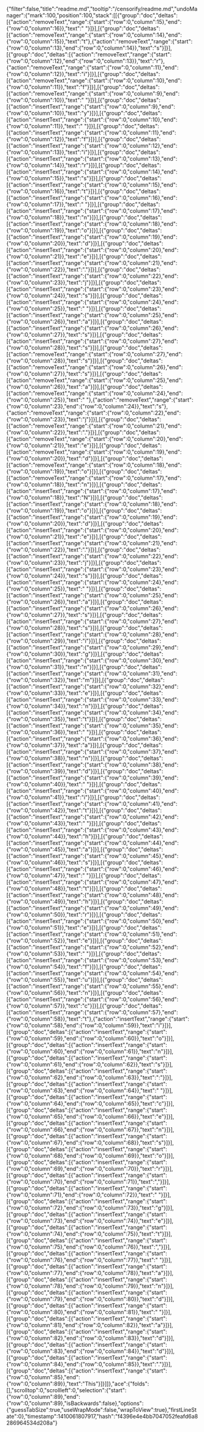 {"filter":false,"title":"readme.md","tooltip":"/censorify/readme.md","undoManager":{"mark":100,"position":100,"stack":[[{"group":"doc","deltas":[{"action":"removeText","range":{"start":{"row":0,"column":15},"end":{"row":0,"column":16}},"text":" "}]}],[{"group":"doc","deltas":[{"action":"removeText","range":{"start":{"row":0,"column":14},"end":{"row":0,"column":15}},"text":"t"},{"action":"removeText","range":{"start":{"row":0,"column":13},"end":{"row":0,"column":14}},"text":"s"}]}],[{"group":"doc","deltas":[{"action":"removeText","range":{"start":{"row":0,"column":12},"end":{"row":0,"column":13}},"text":"r"},{"action":"removeText","range":{"start":{"row":0,"column":11},"end":{"row":0,"column":12}},"text":"i"}]}],[{"group":"doc","deltas":[{"action":"removeText","range":{"start":{"row":0,"column":10},"end":{"row":0,"column":11}},"text":"f"}]}],[{"group":"doc","deltas":[{"action":"removeText","range":{"start":{"row":0,"column":9},"end":{"row":0,"column":10}},"text":" "}]}],[{"group":"doc","deltas":[{"action":"insertText","range":{"start":{"row":0,"column":9},"end":{"row":0,"column":10}},"text":"y"}]}],[{"group":"doc","deltas":[{"action":"insertText","range":{"start":{"row":0,"column":10},"end":{"row":0,"column":11}},"text":" "}]}],[{"group":"doc","deltas":[{"action":"insertText","range":{"start":{"row":0,"column":11},"end":{"row":0,"column":12}},"text":"f"}]}],[{"group":"doc","deltas":[{"action":"insertText","range":{"start":{"row":0,"column":12},"end":{"row":0,"column":13}},"text":"i"}]}],[{"group":"doc","deltas":[{"action":"insertText","range":{"start":{"row":0,"column":13},"end":{"row":0,"column":14}},"text":"r"}]}],[{"group":"doc","deltas":[{"action":"insertText","range":{"start":{"row":0,"column":14},"end":{"row":0,"column":15}},"text":"s"}]}],[{"group":"doc","deltas":[{"action":"insertText","range":{"start":{"row":0,"column":15},"end":{"row":0,"column":16}},"text":"t"}]}],[{"group":"doc","deltas":[{"action":"insertText","range":{"start":{"row":0,"column":16},"end":{"row":0,"column":17}},"text":" "}]}],[{"group":"doc","deltas":[{"action":"insertText","range":{"start":{"row":0,"column":17},"end":{"row":0,"column":18}},"text":"n"}]}],[{"group":"doc","deltas":[{"action":"insertText","range":{"start":{"row":0,"column":18},"end":{"row":0,"column":19}},"text":"o"}]}],[{"group":"doc","deltas":[{"action":"insertText","range":{"start":{"row":0,"column":19},"end":{"row":0,"column":20}},"text":"d"}]}],[{"group":"doc","deltas":[{"action":"insertText","range":{"start":{"row":0,"column":20},"end":{"row":0,"column":21}},"text":"e"}]}],[{"group":"doc","deltas":[{"action":"insertText","range":{"start":{"row":0,"column":21},"end":{"row":0,"column":22}},"text":"."}]}],[{"group":"doc","deltas":[{"action":"insertText","range":{"start":{"row":0,"column":22},"end":{"row":0,"column":23}},"text":"j"}]}],[{"group":"doc","deltas":[{"action":"insertText","range":{"start":{"row":0,"column":23},"end":{"row":0,"column":24}},"text":"s"}]}],[{"group":"doc","deltas":[{"action":"insertText","range":{"start":{"row":0,"column":24},"end":{"row":0,"column":25}},"text":" "}]}],[{"group":"doc","deltas":[{"action":"insertText","range":{"start":{"row":0,"column":25},"end":{"row":0,"column":26}},"text":"a"}]}],[{"group":"doc","deltas":[{"action":"insertText","range":{"start":{"row":0,"column":26},"end":{"row":0,"column":27}},"text":"s"}]}],[{"group":"doc","deltas":[{"action":"insertText","range":{"start":{"row":0,"column":27},"end":{"row":0,"column":28}},"text":"s"}]}],[{"group":"doc","deltas":[{"action":"removeText","range":{"start":{"row":0,"column":27},"end":{"row":0,"column":28}},"text":"s"}]}],[{"group":"doc","deltas":[{"action":"removeText","range":{"start":{"row":0,"column":26},"end":{"row":0,"column":27}},"text":"s"}]}],[{"group":"doc","deltas":[{"action":"removeText","range":{"start":{"row":0,"column":25},"end":{"row":0,"column":26}},"text":"a"}]}],[{"group":"doc","deltas":[{"action":"removeText","range":{"start":{"row":0,"column":24},"end":{"row":0,"column":25}},"text":" "},{"action":"removeText","range":{"start":{"row":0,"column":23},"end":{"row":0,"column":24}},"text":"s"},{"action":"removeText","range":{"start":{"row":0,"column":22},"end":{"row":0,"column":23}},"text":"j"}]}],[{"group":"doc","deltas":[{"action":"removeText","range":{"start":{"row":0,"column":21},"end":{"row":0,"column":22}},"text":"."}]}],[{"group":"doc","deltas":[{"action":"removeText","range":{"start":{"row":0,"column":20},"end":{"row":0,"column":21}},"text":"e"}]}],[{"group":"doc","deltas":[{"action":"removeText","range":{"start":{"row":0,"column":19},"end":{"row":0,"column":20}},"text":"d"}]}],[{"group":"doc","deltas":[{"action":"removeText","range":{"start":{"row":0,"column":18},"end":{"row":0,"column":19}},"text":"o"}]}],[{"group":"doc","deltas":[{"action":"removeText","range":{"start":{"row":0,"column":17},"end":{"row":0,"column":18}},"text":"n"}]}],[{"group":"doc","deltas":[{"action":"insertText","range":{"start":{"row":0,"column":17},"end":{"row":0,"column":18}},"text":"N"}]}],[{"group":"doc","deltas":[{"action":"insertText","range":{"start":{"row":0,"column":18},"end":{"row":0,"column":19}},"text":"o"}]}],[{"group":"doc","deltas":[{"action":"insertText","range":{"start":{"row":0,"column":19},"end":{"row":0,"column":20}},"text":"d"}]}],[{"group":"doc","deltas":[{"action":"insertText","range":{"start":{"row":0,"column":20},"end":{"row":0,"column":21}},"text":"e"}]}],[{"group":"doc","deltas":[{"action":"insertText","range":{"start":{"row":0,"column":21},"end":{"row":0,"column":22}},"text":"."}]}],[{"group":"doc","deltas":[{"action":"insertText","range":{"start":{"row":0,"column":22},"end":{"row":0,"column":23}},"text":"j"}]}],[{"group":"doc","deltas":[{"action":"insertText","range":{"start":{"row":0,"column":23},"end":{"row":0,"column":24}},"text":"s"}]}],[{"group":"doc","deltas":[{"action":"insertText","range":{"start":{"row":0,"column":24},"end":{"row":0,"column":25}},"text":" "}]}],[{"group":"doc","deltas":[{"action":"insertText","range":{"start":{"row":0,"column":25},"end":{"row":0,"column":26}},"text":"a"}]}],[{"group":"doc","deltas":[{"action":"insertText","range":{"start":{"row":0,"column":26},"end":{"row":0,"column":27}},"text":"s"}]}],[{"group":"doc","deltas":[{"action":"insertText","range":{"start":{"row":0,"column":27},"end":{"row":0,"column":28}},"text":"s"}]}],[{"group":"doc","deltas":[{"action":"insertText","range":{"start":{"row":0,"column":28},"end":{"row":0,"column":29}},"text":"i"}]}],[{"group":"doc","deltas":[{"action":"insertText","range":{"start":{"row":0,"column":29},"end":{"row":0,"column":30}},"text":"g"}]}],[{"group":"doc","deltas":[{"action":"insertText","range":{"start":{"row":0,"column":30},"end":{"row":0,"column":31}},"text":"n"}]}],[{"group":"doc","deltas":[{"action":"insertText","range":{"start":{"row":0,"column":31},"end":{"row":0,"column":32}},"text":"m"}]}],[{"group":"doc","deltas":[{"action":"insertText","range":{"start":{"row":0,"column":32},"end":{"row":0,"column":33}},"text":"e"}]}],[{"group":"doc","deltas":[{"action":"insertText","range":{"start":{"row":0,"column":33},"end":{"row":0,"column":34}},"text":"n"}]}],[{"group":"doc","deltas":[{"action":"insertText","range":{"start":{"row":0,"column":34},"end":{"row":0,"column":35}},"text":"t"}]}],[{"group":"doc","deltas":[{"action":"insertText","range":{"start":{"row":0,"column":35},"end":{"row":0,"column":36}},"text":" "}]}],[{"group":"doc","deltas":[{"action":"insertText","range":{"start":{"row":0,"column":36},"end":{"row":0,"column":37}},"text":"a"}]}],[{"group":"doc","deltas":[{"action":"insertText","range":{"start":{"row":0,"column":37},"end":{"row":0,"column":38}},"text":"n"}]}],[{"group":"doc","deltas":[{"action":"insertText","range":{"start":{"row":0,"column":38},"end":{"row":0,"column":39}},"text":"d"}]}],[{"group":"doc","deltas":[{"action":"insertText","range":{"start":{"row":0,"column":39},"end":{"row":0,"column":40}},"text":" "}]}],[{"group":"doc","deltas":[{"action":"insertText","range":{"start":{"row":0,"column":40},"end":{"row":0,"column":41}},"text":"i"}]}],[{"group":"doc","deltas":[{"action":"insertText","range":{"start":{"row":0,"column":41},"end":{"row":0,"column":42}},"text":"t"}]}],[{"group":"doc","deltas":[{"action":"insertText","range":{"start":{"row":0,"column":42},"end":{"row":0,"column":43}},"text":" "}]}],[{"group":"doc","deltas":[{"action":"insertText","range":{"start":{"row":0,"column":43},"end":{"row":0,"column":44}},"text":"h"}]}],[{"group":"doc","deltas":[{"action":"insertText","range":{"start":{"row":0,"column":44},"end":{"row":0,"column":45}},"text":"a"}]}],[{"group":"doc","deltas":[{"action":"insertText","range":{"start":{"row":0,"column":45},"end":{"row":0,"column":46}},"text":"s"}]}],[{"group":"doc","deltas":[{"action":"insertText","range":{"start":{"row":0,"column":46},"end":{"row":0,"column":47}},"text":" "}]}],[{"group":"doc","deltas":[{"action":"insertText","range":{"start":{"row":0,"column":47},"end":{"row":0,"column":48}},"text":"t"}]}],[{"group":"doc","deltas":[{"action":"insertText","range":{"start":{"row":0,"column":48},"end":{"row":0,"column":49}},"text":"h"}]}],[{"group":"doc","deltas":[{"action":"insertText","range":{"start":{"row":0,"column":49},"end":{"row":0,"column":50}},"text":"r"}]}],[{"group":"doc","deltas":[{"action":"insertText","range":{"start":{"row":0,"column":50},"end":{"row":0,"column":51}},"text":"e"}]}],[{"group":"doc","deltas":[{"action":"insertText","range":{"start":{"row":0,"column":51},"end":{"row":0,"column":52}},"text":"e"}]}],[{"group":"doc","deltas":[{"action":"insertText","range":{"start":{"row":0,"column":52},"end":{"row":0,"column":53}},"text":" "}]}],[{"group":"doc","deltas":[{"action":"insertText","range":{"start":{"row":0,"column":53},"end":{"row":0,"column":54}},"text":"f"}]}],[{"group":"doc","deltas":[{"action":"insertText","range":{"start":{"row":0,"column":54},"end":{"row":0,"column":55}},"text":"u"}]}],[{"group":"doc","deltas":[{"action":"insertText","range":{"start":{"row":0,"column":55},"end":{"row":0,"column":56}},"text":"n"}]}],[{"group":"doc","deltas":[{"action":"insertText","range":{"start":{"row":0,"column":56},"end":{"row":0,"column":57}},"text":"c"}]}],[{"group":"doc","deltas":[{"action":"insertText","range":{"start":{"row":0,"column":57},"end":{"row":0,"column":58}},"text":"t"},{"action":"insertText","range":{"start":{"row":0,"column":58},"end":{"row":0,"column":59}},"text":"i"}]}],[{"group":"doc","deltas":[{"action":"insertText","range":{"start":{"row":0,"column":59},"end":{"row":0,"column":60}},"text":"o"}]}],[{"group":"doc","deltas":[{"action":"insertText","range":{"start":{"row":0,"column":60},"end":{"row":0,"column":61}},"text":"n"}]}],[{"group":"doc","deltas":[{"action":"insertText","range":{"start":{"row":0,"column":61},"end":{"row":0,"column":62}},"text":"s"}]}],[{"group":"doc","deltas":[{"action":"insertText","range":{"start":{"row":0,"column":62},"end":{"row":0,"column":63}},"text":":"}]}],[{"group":"doc","deltas":[{"action":"insertText","range":{"start":{"row":0,"column":63},"end":{"row":0,"column":64}},"text":" "}]}],[{"group":"doc","deltas":[{"action":"insertText","range":{"start":{"row":0,"column":64},"end":{"row":0,"column":65}},"text":"c"}]}],[{"group":"doc","deltas":[{"action":"insertText","range":{"start":{"row":0,"column":65},"end":{"row":0,"column":66}},"text":"e"}]}],[{"group":"doc","deltas":[{"action":"insertText","range":{"start":{"row":0,"column":66},"end":{"row":0,"column":67}},"text":"n"}]}],[{"group":"doc","deltas":[{"action":"insertText","range":{"start":{"row":0,"column":67},"end":{"row":0,"column":68}},"text":"s"}]}],[{"group":"doc","deltas":[{"action":"insertText","range":{"start":{"row":0,"column":68},"end":{"row":0,"column":69}},"text":"o"}]}],[{"group":"doc","deltas":[{"action":"insertText","range":{"start":{"row":0,"column":69},"end":{"row":0,"column":70}},"text":"r"}]}],[{"group":"doc","deltas":[{"action":"insertText","range":{"start":{"row":0,"column":70},"end":{"row":0,"column":71}},"text":","}]}],[{"group":"doc","deltas":[{"action":"insertText","range":{"start":{"row":0,"column":71},"end":{"row":0,"column":72}},"text":" "}]}],[{"group":"doc","deltas":[{"action":"insertText","range":{"start":{"row":0,"column":72},"end":{"row":0,"column":73}},"text":"g"}]}],[{"group":"doc","deltas":[{"action":"insertText","range":{"start":{"row":0,"column":73},"end":{"row":0,"column":74}},"text":"e"}]}],[{"group":"doc","deltas":[{"action":"insertText","range":{"start":{"row":0,"column":74},"end":{"row":0,"column":75}},"text":"t"}]}],[{"group":"doc","deltas":[{"action":"insertText","range":{"start":{"row":0,"column":75},"end":{"row":0,"column":76}},"text":","}]}],[{"group":"doc","deltas":[{"action":"insertText","range":{"start":{"row":0,"column":76},"end":{"row":0,"column":77}},"text":" "}]}],[{"group":"doc","deltas":[{"action":"insertText","range":{"start":{"row":0,"column":77},"end":{"row":0,"column":78}},"text":"a"}]}],[{"group":"doc","deltas":[{"action":"insertText","range":{"start":{"row":0,"column":78},"end":{"row":0,"column":79}},"text":"n"}]}],[{"group":"doc","deltas":[{"action":"insertText","range":{"start":{"row":0,"column":79},"end":{"row":0,"column":80}},"text":"d"}]}],[{"group":"doc","deltas":[{"action":"insertText","range":{"start":{"row":0,"column":80},"end":{"row":0,"column":81}},"text":" "}]}],[{"group":"doc","deltas":[{"action":"insertText","range":{"start":{"row":0,"column":81},"end":{"row":0,"column":82}},"text":"a"}]}],[{"group":"doc","deltas":[{"action":"insertText","range":{"start":{"row":0,"column":82},"end":{"row":0,"column":83}},"text":"d"}]}],[{"group":"doc","deltas":[{"action":"insertText","range":{"start":{"row":0,"column":83},"end":{"row":0,"column":84}},"text":"d"}]}],[{"group":"doc","deltas":[{"action":"insertText","range":{"start":{"row":0,"column":84},"end":{"row":0,"column":85}},"text":"."}]}],[{"group":"doc","deltas":[{"action":"insertText","range":{"start":{"row":0,"column":85},"end":{"row":0,"column":89}},"text":"This"}]}]]},"ace":{"folds":[],"scrolltop":0,"scrollleft":0,"selection":{"start":{"row":0,"column":89},"end":{"row":0,"column":89},"isBackwards":false},"options":{"guessTabSize":true,"useWrapMode":false,"wrapToView":true},"firstLineState":0},"timestamp":1410061807917,"hash":"f4396e4e4bb7047052feafd6a8286964534d208a"}